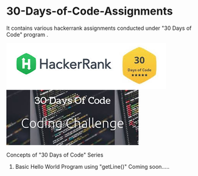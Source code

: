 # 30-Days-of-Code-Assignments
It contains various hackerrank assignments conducted under "30 Days of Code" program  . 

![GitHub Logo](https://github.com/shubhamrajput0369/30-Days-of-Code-Assignments/blob/main/30%20Days%20of%20Code.jpg)
![GitHub Logo](https://github.com/shubhamrajput0369/30-Days-of-Code-Assignments/blob/main/30%20Days%20of%20Code%20(1).jpg)

Concepts of "30 Days of Code" Series
1. Basic Hello World Program using "getLine()"
   Coming soon.....
